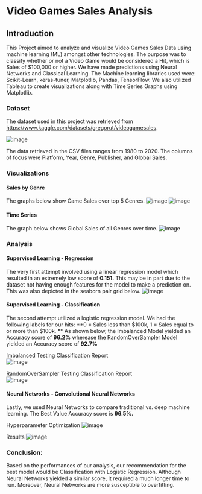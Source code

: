 # Video Games Sales Analysis


## Introduction
This Project aimed to analyze and visualize Video Games Sales Data using machine learning (ML) amongst other technologies. The purpose was to classify whether or not a Video Game would be considered a Hit, which is Sales of $100,000 or higher.
We have made predictions using Neural Networks and Classical Learning. The Machine learning libraries used were: Scikit-Learn, keras-tuner, Matplotlib, Pandas, TensorFlow. We also utilized Tableau to create visualizations along with Time Series Graphs using Matplotlib.


### Dataset
The dataset used in this project was retrieved from https://www.kaggle.com/datasets/gregorut/videogamesales.

![image](https://github.com/lansotto/project4/assets/119235680/6cb994c7-212c-41e8-b610-0ea544754bd3)

The data retrieved in the CSV files ranges from 1980 to 2020. The columns of focus were Platform, Year, Genre, Publisher, and Global Sales.
<p>


### Visualizations
#### Sales by Genre
The graphs below show Game Sales over top 5 Genres.
 ![image](https://github.com/lansotto/project4/assets/119235680/b443bcfe-f757-49fd-b799-361647779f98)
![image](https://github.com/lansotto/project4/assets/119235680/710035c9-52e0-40b2-b1b0-a2df2e19dc52)
<p>
 
 #### Time Series
The graph below shows Global Sales of all Genres over time.
 ![image](https://github.com/lansotto/project4/assets/119235680/81c7c852-1f99-4c28-83d9-e6e484ebcab2)
<p>

### Analysis
#### Supervised Learning - Regression
The very first attempt involved using a linear regression model which resulted in an extremely low score of **0.151.** This may be in part due to the dataset not having enough features for the model to make a prediction on. This was also depicted in the seaborn pair grid below.
 ![image](https://github.com/lansotto/project4/assets/119235680/e6882daa-3ab2-4c65-b733-5fbff1bda293)


#### Supervised Learning - Classification
The second attempt utilized a logistic regression model. We had the following labels for our hits: **0 = Sales less than $100k, 1 = Sales equal to or more than $100k. **
As shown below, the Imbalanced Model yielded an Accuracy score of **96.2%** wherease the RandomOverSampler Model yielded an Accuracy score of **92.7%**
 
Imbalanced Testing Classification Report  
![image](https://github.com/lansotto/project4/assets/119235680/f37f07c2-9aa0-4f40-854d-745c50dc16b0)

RandomOverSampler Testing Classification Report  
![image](https://github.com/lansotto/project4/assets/119235680/6ceb60cc-cb4f-4ab0-b024-2a0c1d009eef)
<p>

#### Neural Networks - Convolutional Neural Networks
 Lastly, we used Neural Networks to compare traditional vs. deep machine learning. The Best Value Accuracy score is **96.5%.**
 
 Hyperparameter Optimization
![image](https://github.com/lansotto/project4/assets/119235680/ebcb7330-bbb9-4eba-96a2-326d2a40604c)

 Results
 ![image](https://github.com/lansotto/project4/assets/119235680/0cd58b49-06c1-4205-890d-6563472aeb13)


### Conclusion:
Based on the performances of our analysis, our recommendation for the best model would be Classification with Logistic Regression. Although Neural Networks yielded a similar score, it required a much longer time to run. Moreover, Neural Networks are more susceptible to overfitting.
